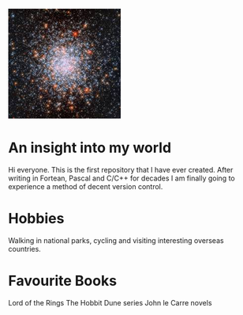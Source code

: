 ![starcluster](star_cluster.jpg)
# An insight into my world
Hi everyone.  This is the first repository that I have ever created. After writing in Fortean, Pascal and C/C++ for decades I am finally going to experience a method of decent version control.
# Hobbies
Walking in national parks, cycling and visiting interesting overseas countries.
# Favourite Books
Lord of the Rings
The Hobbit
Dune series
John le Carre novels
